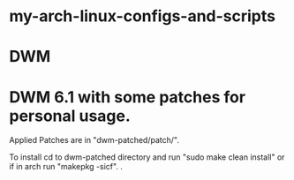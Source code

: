 # my-arch-linux-configs-and-scripts

# DWM

# DWM 6.1 with some patches for personal usage.

Applied Patches are in "dwm-patched/patch/".

To install cd to dwm-patched directory and run "sudo make clean install" or if in arch run "makepkg -sicf". 
.
